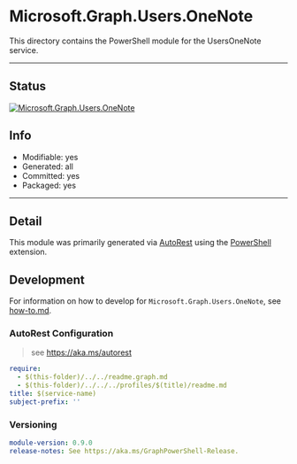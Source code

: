 <!-- region Generated -->
# Microsoft.Graph.Users.OneNote
This directory contains the PowerShell module for the UsersOneNote service.

---
## Status
[![Microsoft.Graph.Users.OneNote](https://img.shields.io/powershellgallery/v/Microsoft.Graph.Users.OneNote.svg?style=flat-square&label=Microsoft.Graph.Users.OneNote "Microsoft.Graph.Users.OneNote")](https://www.powershellgallery.com/packages/Microsoft.Graph.Users.OneNote/)

## Info
- Modifiable: yes
- Generated: all
- Committed: yes
- Packaged: yes

---
## Detail
This module was primarily generated via [AutoRest](https://github.com/Azure/autorest) using the [PowerShell](https://github.com/Azure/autorest.powershell) extension.

## Development
For information on how to develop for `Microsoft.Graph.Users.OneNote`, see [how-to.md](how-to.md).
<!-- endregion -->

### AutoRest Configuration

> see https://aka.ms/autorest

``` yaml
require:
  - $(this-folder)/../../readme.graph.md
  - $(this-folder)/../../../profiles/$(title)/readme.md
title: $(service-name)
subject-prefix: ''

```
### Versioning

``` yaml
module-version: 0.9.0
release-notes: See https://aka.ms/GraphPowerShell-Release.
```

